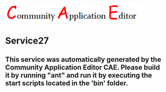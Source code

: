 ![CAE](https://github.com/PhilCAEOrg2/microservice-115/blob/master/img/logo.png)  

Service27
===================


This service was automatically generated by the Community Application Editor CAE. Please build it by running "ant" and run it by executing the start scripts located in the 'bin' folder.
---------------
